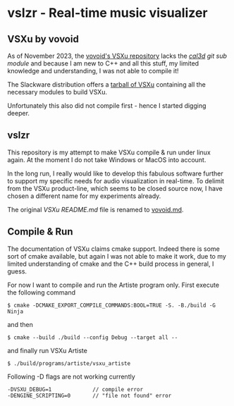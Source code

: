 # vslzr - Real-time music visualizer

## VSXu by vovoid

As of November 2023, the [vovoid's VSXu repository](https://github.com/vovoid/vsxu) lacks the *[cal3d](https://github.com/mp3butcher/Cal3D) git sub module* and because I am new to C++ and all this stuff, my limited knowledge and understanding, I was not able to compile it!

The Slackware distribution offers a [tarball of VSXu](https://slackbuilds.org/repository/15.0/graphics/vsxu/?search=vsxu) containing all the necessary modules to build VSXu.

Unfortunately this also did not compile first - hence I started digging deeper. 

## vslzr

This repository is my attempt to make VSXu compile & run under linux again. At the moment I do not take Windows or MacOS into account.

In the long run, I really would like to develop this fabulous software further to support my specific needs for audio visualization in real-time. To delimit from the VSXu product-line, which seems to be closed source now, I have chosen a different name for my experiments already.

The original *VSXu README.md* file is renamed to [vovoid.md](./vovoid.md).

## Compile & Run

The documentation of VSXu claims cmake support. Indeed there is some sort of cmake available, but again I was not able to make it work, due to my limited understanding of cmake and the C++ build process in general, I guess.

For now I want to compile and run the Artiste program only. First execute the following command

    $ cmake -DCMAKE_EXPORT_COMPILE_COMMANDS:BOOL=TRUE -S. -B./build -G Ninja 

 and then 

    $ cmake --build ./build --config Debug --target all --

and finally run VSXu Artiste

    $ ./build/programs/artiste/vsxu_artiste

Following -D flags are not working currently

	-DVSXU_DEBUG=1             // compile error
	-DENGINE_SCRIPTING=0       // "file not found" error
